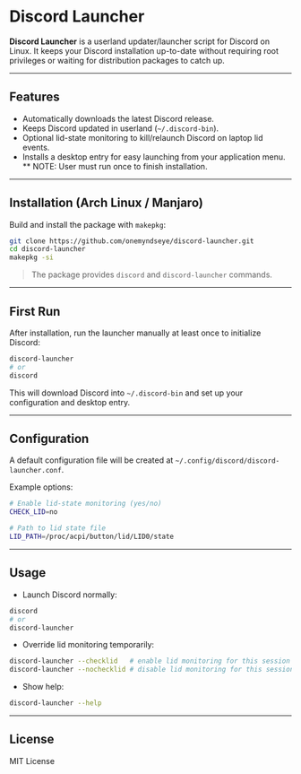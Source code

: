 # Discord Launcher

**Discord Launcher** is a userland updater/launcher script for Discord on Linux. It keeps your Discord installation up-to-date without requiring root privileges or waiting for distribution packages to catch up.

---

## Features

* Automatically downloads the latest Discord release.
* Keeps Discord updated in userland (`~/.discord-bin`).
* Optional lid-state monitoring to kill/relaunch Discord on laptop lid events.
* Installs a desktop entry for easy launching from your application menu.
  ** NOTE:  User must run once to finish installation. 
---

## Installation (Arch Linux / Manjaro)

Build and install the package with `makepkg`:

```bash
git clone https://github.com/onemyndseye/discord-launcher.git
cd discord-launcher
makepkg -si
```

> The package provides `discord` and `discord-launcher` commands.

---

## First Run

After installation, run the launcher manually at least once to initialize Discord:

```bash
discord-launcher
# or
discord
```

This will download Discord into `~/.discord-bin` and set up your configuration and desktop entry.

---

## Configuration

A default configuration file will be created at `~/.config/discord/discord-launcher.conf`.

Example options:

```bash
# Enable lid-state monitoring (yes/no)
CHECK_LID=no

# Path to lid state file
LID_PATH=/proc/acpi/button/lid/LID0/state
```

---

## Usage

* Launch Discord normally:

```bash
discord
# or
discord-launcher
```

* Override lid monitoring temporarily:

```bash
discord-launcher --checklid   # enable lid monitoring for this session
discord-launcher --nochecklid # disable lid monitoring for this session
```

* Show help:

```bash
discord-launcher --help
```

---

## License

MIT License
